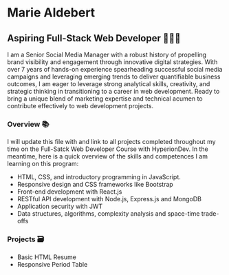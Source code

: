 # Marie Aldebert
## Aspiring Full-Stack Web Developer 👩🏻‍💻

I am a Senior Social Media Manager with a robust history of propelling brand visibility and engagement through innovative digital strategies. With over 7 years of hands-on experience spearheading successful social media campaigns and leveraging emerging trends to deliver quantifiable business outcomes, I am eager to leverage strong analytical skills, creativity, and strategic thinking in transitioning to a career in web development. Ready to bring a unique blend of marketing expertise and technical acumen to contribute effectively to web development projects.

### Overview 📚

I will update this file with and link to all projects completed throughout my time on the Full-Satck Web Developer Course with HyperionDev. In the meantime, here is a quick overview of the skills and competences I am learning on this program:
- HTML, CSS, and introductory programming in JavaScript.
- Responsive design and CSS frameworks like Bootstrap
- Front-end development with React.js
- RESTful API development with Node.js, Express.js and MongoDB
- Application security with JWT
- Data structures, algorithms, complexity analysis and space-time trade-offs

### Projects 🗃️
- Basic HTML Resume
- Responsive Period Table
